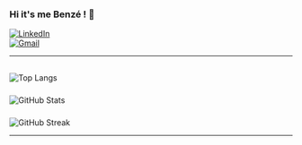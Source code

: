 ### Hi it's me Benzé !  👋

[![LinkedIn](https://img.shields.io/badge/LinkedIn-Profile-blue?style=for-the-badge&logo=linkedin)](https://www.linkedin.com/in/linabenzemma11)  
[![Gmail](https://img.shields.io/badge/Gmail-Envoyer%20un%20mail-red?style=for-the-badge&logo=gmail)](mailto:linabnz@gmail.com)

---

##  

![Top Langs](https://github-readme-stats.vercel.app/api/top-langs/?username=linabnz&layout=compact&theme=radical&exclude_repo=repo1,repo2)

### 
![GitHub Stats](https://github-readme-stats.vercel.app/api?username=linabnz&show_icons=true&theme=radical)

### 
![GitHub Streak](https://github-readme-streak-stats.herokuapp.com/?user=linabnz&theme=radical)

---